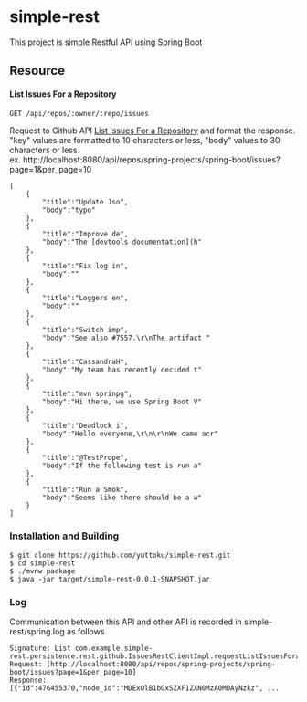 # simple-rest
This project is simple Restful API using Spring Boot 

## Resource
#### List Issues For a Repository

```GET /api/repos/:owner/:repo/issues```  

Request to Github API [List Issues For a Repository](https://developer.github.com/v3/issues/#list-issues-for-a-repository) and format the response.  
"key" values ​​are formatted to 10 characters or less, "body" values ​​to 30 characters or less.  
ex. http://localhost:8080/api/repos/spring-projects/spring-boot/issues?page=1&per_page=10
```
[
    {
        "title":"Update Jso",
        "body":"typo"
    },
    {
        "title":"Improve de",
        "body":"The [devtools documentation](h"
    },
    {
        "title":"Fix log in",
        "body":""
    },
    {
        "title":"Loggers en",
        "body":""
    },
    {
        "title":"Switch imp",
        "body":"See also #7557.\r\nThe artifact "
    },
    {
        "title":"CassandraH",
        "body":"My team has recently decided t"
    },
    {
        "title":"mvn sprinpg",
        "body":"Hi there, we use Spring Boot V"
    },
    {
        "title":"Deadlock i",
        "body":"Hello everyone,\r\n\r\nWe came acr"
    },
    {
        "title":"@TestPrope",
        "body":"If the following test is run a"
    },
    {
        "title":"Run a Smok",
        "body":"Seems like there should be a w"
    }
]
```

### Installation and Building
```
$ git clone https://github.com/yuttoku/simple-rest.git
$ cd simple-rest
$ ./mvnw package
$ java -jar target/simple-rest-0.0.1-SNAPSHOT.jar
```

### Log
Communication between this API and other API is recorded in simple-rest/spring.log as follows
```
Signature: List com.example.simple-rest.persistence.rest.github.IssuesRestClientImpl.requestListIssuesForaRepository(String)
Request: [http://localhost:8080/api/repos/spring-projects/spring-boot/issues?page=1&per_page=10]
Response: [{"id":476455370,"node_id":"MDExOlB1bGxSZXF1ZXN0MzA0MDAyNzkz", ...
```
